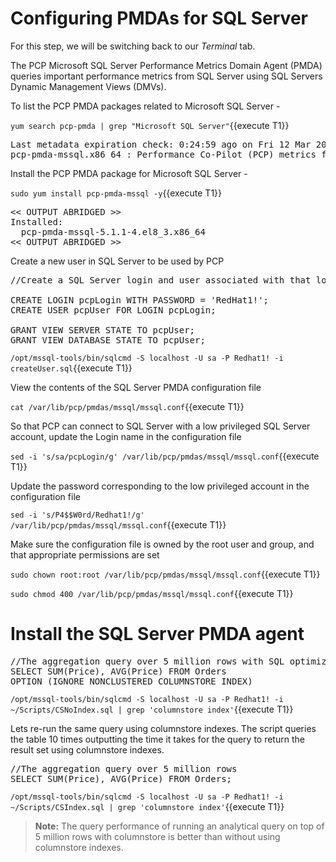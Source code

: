 # Configuring PMDAs for SQL Server

For this step, we will be switching back to our *Terminal* tab. 

The PCP Microsoft SQL Server Performance Metrics Domain Agent (PMDA) queries important performance metrics from SQL Server using SQL Servers Dynamic Management Views (DMVs).

To list the PCP PMDA packages related to Microsoft SQL Server -

`yum search pcp-pmda | grep "Microsoft SQL Server"`{{execute T1}}

<pre class="file">
Last metadata expiration check: 0:24:59 ago on Fri 12 Mar 2021 09:20:29 AM EST.
pcp-pmda-mssql.x86_64 : Performance Co-Pilot (PCP) metrics for Microsoft SQL Server
</pre>

Install the PCP PMDA package for Microsoft SQL Server - 

`sudo yum install pcp-pmda-mssql -y`{{execute T1}}

<pre class="file">
<< OUTPUT ABRIDGED >>
Installed:
  pcp-pmda-mssql-5.1.1-4.el8_3.x86_64                                                                 
<< OUTPUT ABRIDGED >>
</pre>

Create a new user in SQL Server to be used by PCP

<pre class="file">
//Create a SQL Server login and user associated with that login. Grant VIEW SERVER STATE AND VIEW DATABASE STATE permissions to the user

CREATE LOGIN pcpLogin WITH PASSWORD = 'RedHat1!';
CREATE USER pcpUser FOR LOGIN pcpLogin;  

GRANT VIEW SERVER STATE TO pcpUser;
GRANT VIEW DATABASE STATE TO pcpUser;
</pre>

`/opt/mssql-tools/bin/sqlcmd -S localhost -U sa -P Redhat1! -i createUser.sql`{{execute T1}}

View the contents of the SQL Server PMDA configuration file 

`cat /var/lib/pcp/pmdas/mssql/mssql.conf`{{execute T1}}

So that PCP can connect to SQL Server with a low privileged SQL Server account, update the Login name in the configuration file 

`sed -i 's/sa/pcpLogin/g' /var/lib/pcp/pmdas/mssql/mssql.conf`{{execute T1}}

Update the password corresponding to the low privileged account in the configuration file 

`sed -i 's/P4$$W0rd/Redhat1!/g' /var/lib/pcp/pmdas/mssql/mssql.conf`{{execute T1}}

Make sure the configuration file is owned by the root user and group, and that appropriate permissions are set 

`sudo chown root:root /var/lib/pcp/pmdas/mssql/mssql.conf`{{execute T1}}

`sudo chmod 400 /var/lib/pcp/pmdas/mssql/mssql.conf`{{execute T1}}

# Install the SQL Server PMDA agent
 


<pre class="file">
//The aggregation query over 5 million rows with SQL optimizer option to ignore columnstore index
SELECT SUM(Price), AVG(Price) FROM Orders 
OPTION (IGNORE_NONCLUSTERED_COLUMNSTORE_INDEX)
</pre>

`/opt/mssql-tools/bin/sqlcmd -S localhost -U sa -P Redhat1! -i ~/Scripts/CSNoIndex.sql | grep 'columnstore index'`{{execute T1}}

Lets re-run the same query using columnstore indexes. The script queries the table 10 times outputting the time it takes for the query to return the result set using columnstore indexes.

<pre class="file">
//The aggregation query over 5 million rows
SELECT SUM(Price), AVG(Price) FROM Orders;
</pre>

`/opt/mssql-tools/bin/sqlcmd -S localhost -U sa -P Redhat1! -i ~/Scripts/CSIndex.sql | grep 'columnstore index'`{{execute T1}}

>**Note:** The query performance of running an analytical query on top of 5 million rows with columnstore is better than without using columnstore indexes. 
